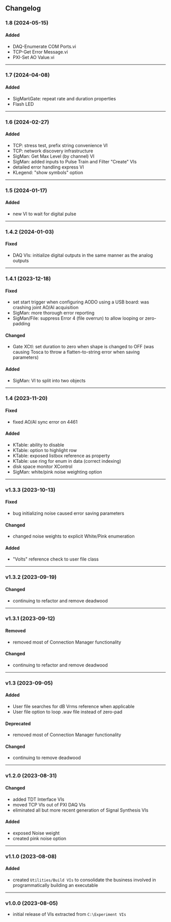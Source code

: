 ## Changelog

### 1.8 (2024-05-15)
#### Added
- DAQ-Enumerate COM Ports.vi
- TCP-Get Error Message.vi
- PXI-Set AO Value.vi

---

### 1.7 (2024-04-08)
#### Added
- SigMan\Gate: repeat rate and duration properties
- Flash LED

---

### 1.6 (2024-02-27)
#### Added
- TCP: stress test, prefix string convenience VI
- TCP: network discovery infrastructure
- SigMan: Get Max Level (by channel) VI
- SigMan: added inputs to Pulse Train and Filter "Create" VIs
- detailed error handling express VI
- KLegend: "show symbols" option

---

### 1.5 (2024-01-17)
#### Added
- new VI to wait for digital pulse

---

### 1.4.2 (2024-01-03)
#### Fixed
- DAQ VIs: initialize digital outputs in the same manner as the analog outputs

---

### 1.4.1 (2023-12-18)
#### Fixed
- set start trigger when configuring AODO using a USB board: was crashing joint AO/AI acquisition
- SigMan: more thorough error reporting
- SigMan/File: suppress Error 4 (file overrun) to allow looping or zero-padding
#### Changed
- Gate XCtl: set duration to zero when shape is changed to OFF (was causing Tosca to throw a flatten-to-string error when saving parameters)

#### Added
- SigMan: VI to split into two objects

---

### 1.4 (2023-11-20)

#### Fixed
- fixed AO/AI sync error on 4461
#### Added
- KTable: ability to disable
- KTable: option to highlight row
- KTable: exposed listbox reference as property
- KTable: use ring for enum in data (correct indexing)
- disk space monitor XControl
- SigMan: white/pink noise weighting option

---

### v1.3.3 (2023-10-13)
#### Fixed

- bug initializing noise caused error saving parameters

#### Changed

- changed noise weights to explicit White/Pink enumeration

#### Added
- "Volts" reference check to user file class

---

### v1.3.2 (2023-09-19)

#### Changed
- continuing to refactor and remove deadwood

---

### v1.3.1 (2023-09-12)

#### Removed
- removed most of Connection Manager functionality

#### Changed
- continuing to refactor and remove deadwood

---

### v1.3 (2023-09-05)

#### Added
- User file searches for dB Vrms reference when applicable
- User file option to loop .wav file instead of zero-pad

#### Deprecated
- removed most of Connection Manager functionality

#### Changed
- continuing to remove deadwood

---

### v1.2.0 (2023-08-31)

#### Changed
- added TDT Interface VIs
- moved TCP VIs out of PXI DAQ VIs
- eliminated all but more recent generation of Signal Synthesis VIs

#### Added
- exposed Noise weight
- created pink noise option

---

### v1.1.0 (2023-08-08)
  
#### Added
- created `Utilities/Build VIs` to consolidate the business involved in programmatically building an executable
  
---

### v1.0.0 (2023-08-05)
  
- initial release of VIs extracted from `C:\Experiment VIs`

